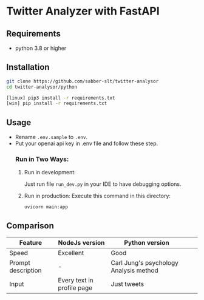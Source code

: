 # Twitter Analyzer with FastAPI


## Requirements
- python 3.8 or higher

## Installation

```sh
git clone https://github.com/sabber-slt/twitter-analysor
cd twitter-analysor/python

[linux] pip3 install -r requirements.txt
[win] pip install -r requirements.txt
```

## Usage

- Rename `.env.sample` to `.env`.
- Put your openai api key in .env file and follow these step.
    ### Run in Two Ways:
    1. Run in development:

        Just run file `run_dev.py` in your IDE to have debugging options.

    2. Run in production:
        Execute this command in this directory:

        `uvicorn main:app`

## Comparison
| Feature            | NodeJs version             | Python version                         |   |   |
|--------------------|----------------------------|----------------------------------------|---|---|
| Speed              | Excellent                  | Good                                   |   |   |
| Prompt description | -                          | Carl Jung's psychology Analysis method |   |   |
| Input              | Every text in profile page | Just tweets                            |   |   |
